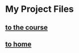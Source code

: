 # My Project Files

## [to the course](https://cs50.harvard.edu/web/2020/)
## [to home](https://jackforgash.com/)

